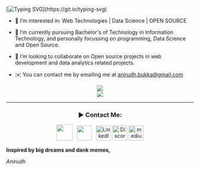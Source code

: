[![Typing SVG](https://readme-typing-svg.herokuapp.com/?lines=Hi+👋,+I+am+Anirudh;From+Hyderabad,+India.)](https://git.io/typing-svg)

- 👀 I’m interested in:
     Web Technologies |
     Data Science |
     OPEN SOURCE
     
- 🌱 I’m currently pursuing Bachelor's of Technology in Information Technology, and personally focussing on programming, Data Science and Open Source.
- 🍻 I’m looking to collaborate on Open source projects in web development and data analytics related projects.
- ✉️ You can contact me by emailing me at anirudh.bukka@gmail.com 

<!---
anirudh-bukka/anirudh-bukka is a ✨ special ✨ repository because its `README.md` (this file) appears on your GitHub profile.
You can click the Preview link to take a look at your changes.
--->

<p align="center">
 <a href="https://git.io/streak-stats">
    <img src="http://github-readme-streak-stats.herokuapp.com?user=anirudh-bukka&theme=react&background=0d1117&border=666">
  </a>
  <br>
  <a href="https://github.com/warunicorn19/github-readme-activity-graph">
    <img src="https://activity-graph.herokuapp.com/graph?username=anirudh-bukka&theme=react-dark&hide_border=true">
  </a>
</p>
<hr>
 <h3 align = "center">► Contact Me:</h3>
<p align='middle'>
<a href="https://instagram.com/anidude09"><img height="43" src="https://img.icons8.com/nolan/64/instagram-new.png"/></a>&nbsp;&nbsp;
<a href="https://twitter.com/AnirudhBukka"><img height="40" src="https://img.icons8.com/office/40/000000/twitter.png"/></a>&nbsp;&nbsp;
<a href="https://www.linkedin.com/in/anirudh-bukka-23414a197/"><img alt="LinkedIn" height="40" width="40" src="https://img.icons8.com/ultraviolet/40/000000/linkedin.png"/></a>
<a href="https://discordapp.com/users/shaquille.oat'meal#0741"><img alt="Discord" height="40" width="40" src="https://img.icons8.com/color-glass/48/000000/discord-logo.png"/></a>
<a href="https://medium.com/@anirudh.bukka"><img height="40" width="40" alt="medium.com" src="https://cdn-icons.flaticon.com/png/512/4401/premium/4401405.png?token=exp=1643025995~hmac=29c2d6a126e56ed5b7bc0c68429b83be"/><a>

<b style="x-large">Inspired by big dreams and dank memes,</b>

<i>Anirudh</i>

</p>  
